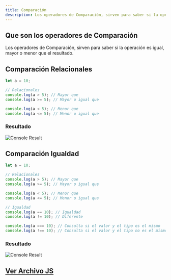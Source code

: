 ```yaml
---
title: Comparación
description: Los operadores de Comparación, sirven para saber si la operación es igual, mayor o menor que el resultado
---
```


## Que son los operadores de Comparación
Los operadores de Comparación, sirven para saber si la operación es igual, mayor o menor que el resultado.

## Comparación Relacionales
```js title="03-comparacion.js (Relacionales)"
let a = 10;

// Relacionales
console.log(a > 5); // Mayor que
console.log(a >= 5); // Mayor o igual que

console.log(a < 5); // Menor que
console.log(a <= 5); // Menor o igual que
```
### Resultado
![Console Result](/img/02-operadores/03-comparacion-1.png)

## Comparación Igualdad
```js {11, 12, 14, 15} title="03-comparacion.js (Igualdad)"
let a = 10;

// Relacionales
console.log(a > 5); // Mayor que
console.log(a >= 5); // Mayor o igual que

console.log(a < 5); // Menor que
console.log(a <= 5); // Menor o igual que

// Igualdad
console.log(a == 10); // Igualdad
console.log(a != 10); // Diferente

console.log(a === 10); // Consulta si el valor y el tipo es el mismo
console.log(a !== 10); // Consulta si el valor y el tipo no es el mismo
```
### Resultado
![Console Result](/img/02-operadores/03-comparacion-2.png)
## [Ver Archivo JS](/js/02-operadores/03-comparacion.js)
